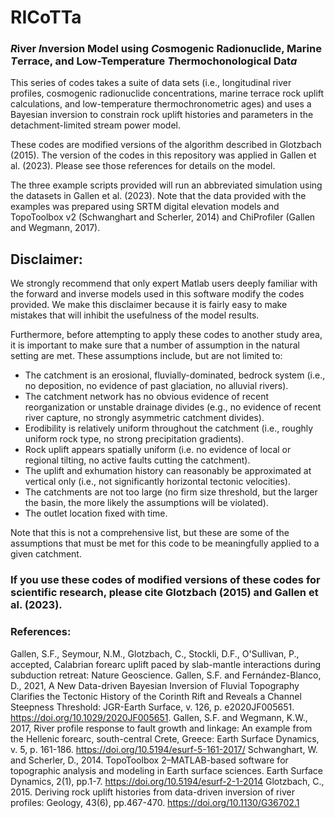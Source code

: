 # RICoTTa
 
### ***R***iver ***I***nversion Model using ***Co***smogenic Radionuclide, Marine ***T***errace, and Low-Temperature ***T***hermochonological Dat***a***


This series of codes takes a suite of data sets (i.e., longitudinal river profiles, cosmogenic radionuclide concentrations, marine terrace rock uplift calculations, and low-temperature thermochronometric ages) and uses a Bayesian inversion to constrain rock uplift histories and parameters in the detachment-limited stream power model.

These codes are modified versions of the algorithm described in Glotzbach (2015). The version of the codes in this repository was applied in Gallen et al. (2023). Please see those references for details on the model.

The three example scripts provided will run an abbreviated simulation using the datasets in Gallen et al. (2023). Note that the data provided with the examples was prepared using SRTM digital elevation models and TopoToolbox v2 (Schwanghart and Scherler, 2014) and ChiProfiler (Gallen and Wegmann, 2017).

## Disclaimer:

We strongly recommend that only expert Matlab users deeply familiar with the forward and inverse models used in this software modify the codes provided. We make this disclaimer because it is fairly easy to make mistakes that will inhibit the usefulness of the model results.

Furthermore, before attempting to apply these codes to another study area, it is important to make sure that a number of assumption in the natural setting are met. These assumptions include, but are not limited to:

-	The catchment is an erosional, fluvially-dominated, bedrock system (i.e., no deposition, no evidence of past glaciation, no alluvial rivers).
-	The catchment network has no obvious evidence of recent reorganization or unstable drainage divides (e.g., no evidence of recent river capture, no strongly asymmetric catchment divides).
-	Erodibility is relatively uniform throughout the catchment (i.e., roughly uniform rock type, no strong precipitation gradients).
-	Rock uplift appears spatially uniform (i.e. no evidence of local or regional tilting, no active faults cutting the catchment).
-	The uplift and exhumation history can reasonably be approximated at vertical only (i.e., not significantly horizontal tectonic velocities).
-	The catchments are not too large (no firm size threshold, but the larger the basin, the more likely the assumptions will be violated).
-	The outlet location fixed with time.

Note that this is not a comprehensive list, but these are some of the assumptions that must be met for this code to be meaningfully applied to a given catchment.

### If you use these codes of modified versions of these codes for scientific research, please cite Glotzbach (2015) and Gallen et al. (2023).

### References:

Gallen, S.F., Seymour, N.M., Glotzbach, C., Stockli, D.F., O'Sullivan, P., accepted, Calabrian forearc uplift paced by slab-mantle interactions during subduction retreat: Nature Geoscience.
Gallen, S.F. and Fernández-Blanco, D., 2021, A New Data-driven Bayesian Inversion of Fluvial Topography Clarifies the Tectonic History of the Corinth Rift and Reveals a Channel Steepness Threshold: JGR-Earth Surface, v. 126, p. e2020JF005651. https://doi.org/10.1029/2020JF005651.
Gallen, S.F. and Wegmann, K.W., 2017, River profile response to fault growth and linkage: An example from the Hellenic forearc, south-central Crete, Greece: Earth Surface Dynamics, v. 5, p. 161-186. https://doi.org/10.5194/esurf-5-161-2017/
Schwanghart, W. and Scherler, D., 2014. TopoToolbox 2–MATLAB-based software for topographic analysis and modeling in Earth surface sciences. Earth Surface Dynamics, 2(1), pp.1-7. https://doi.org/10.5194/esurf-2-1-2014
Glotzbach, C., 2015. Deriving rock uplift histories from data-driven inversion of river profiles: Geology, 43(6), pp.467-470. https://doi.org/10.1130/G36702.1

